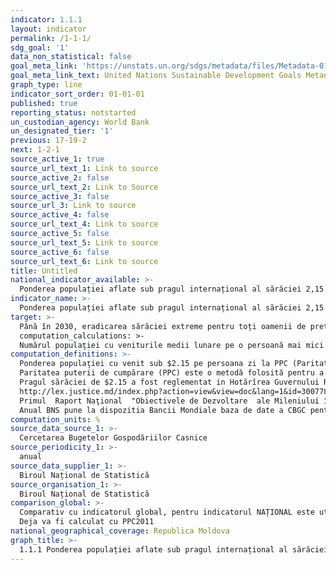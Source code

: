 ```yaml
---
indicator: 1.1.1
layout: indicator
permalink: /1-1-1/
sdg_goal: '1'
data_non_statistical: false
goal_meta_link: 'https://unstats.un.org/sdgs/metadata/files/Metadata-01-01-01a.pdf'
goal_meta_link_text: United Nations Sustainable Development Goals Metadata (pdf 894kB)
graph_type: line
indicator_sort_order: 01-01-01
published: true
reporting_status: notstarted
un_custodian_agency: World Bank
un_designated_tier: '1'
previous: 17-19-2
next: 1-2-1
source_active_1: true
source_url_text_1: Link to source
source_active_2: false
source_url_text_2: Link to Source
source_active_3: false
source_url_3: Link to source
source_active_4: false
source_url_text_4: Link to source
source_active_5: false
source_url_text_5: Link to source
source_active_6: false
source_url_text_6: Link to source
title: Untitled
national_indicator_available: >-
  Ponderea populației aflate sub pragul internațional al sărăciei 2,15 $ pe zi, pe sexe, grupe de vârstă, statut ocupațional și mediu de reședință (urban / rural)
indicator_name: >-
  Ponderea populației aflate sub pragul internațional al sărăciei 2,15 $ pe zi, pe sexe, grupe de vârstă, statut ocupațional și mediu de reședință (urban / rural)
target: >-
  Până în 2030, eradicarea sărăciei extreme pentru toți oamenii de pretutindeni, măsurată în prezent ca număr de persoane care trăiesc cu mai puțin de 1,25 $ pe zi
  computation_calculations: >-
  Numărul populaţiei cu veniturile medii lunare pe o persoană mai mici decît valoarea pragului internațional al sărăciei ($2.15 pe persoana zi la PPC), în perioada de referinţă   / numărul total al populaţiei în anul de referinţă *100
computation_definitions: >-
  Ponderea populaţiei cu venit sub $2.15 pe persoana zi la PPC (Paritatea puterii de cumpărare). <br> 
  Paritatea puterii de cumpărare (PPC) este o metodă folosită pentru a calcula o rată de schimb alternativă între monedele a două țări. PPC-ul măsoară puterea de cumpărare a   unei monede, într-o unitate de măsură internațională (de regulă, dolari), deoarece bunurile și serviciile au prețuri diferite în unele țări comparativ cu altele.<br> 
  Pragul sărăciei de $2.15 a fost reglementat in Hotărîrea Guvernului RM Nr. 288 din 15.03.2005 cu privire la aprobarea Obiectivelor de Dezvoltare ale Mileniului în Republica   Moldova pînă în 2015 şi a Primului  Raport Naţional  "Obiectivele de Dezvoltare  ale Mileniului în Republica Moldova"<br> 
  http://lex.justice.md/index.php?action=view&view=doc&lang=1&id=300778<br> 
  Primul  Raport Naţional  "Obiectivele de Dezvoltare  ale Mileniului în Republica Moldova" http://md.one.un.org/content/dam/unct/moldova/docs/pub/mdg/first%20mdg%20rom.pdf<br> 
  Anual BNS pune la dispozitia Bancii Mondiale baza de date a CBGC pentru calcule aditionale la nivel global (global poverty).
computation_units: %
source_data_source_1: >-
  Cercetarea Bugetelor Gospodăriilor Casnice
source_periodicity_1: >-
  anual
source_data_supplier_1: >-
  Biroul Național de Statistică
source_organisation_1: >-
  Biroul Național de Statistică
comparison_global: >-
  Comparativ cu indicatorul global, pentru indicatorul NAȚIONAL este utilizat pragul 2,15$ pe zi si PPC pentru anul 1996<br> 
  Deja va fi calculat cu PPC2011
national_geographical_coverage: Republica Moldova
graph_title: >-
  1.1.1 Ponderea populației aflate sub pragul internațional al sărăciei 2,15 $ pe zi, pe sexe, grupe de vârstă, statut ocupațional și mediu de reședință (urban / rural)
---
```

